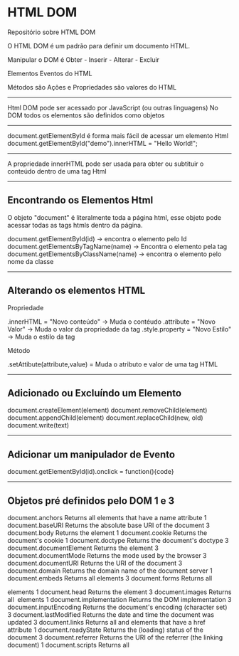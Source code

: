 # HTML DOM
Repositório sobre HTML DOM

O HTML DOM é um padrão para definir um documento HTML.

Manipular o DOM é Obter - Inserir - Alterar - Excluir 

Elementos
Eventos do HTML

Métodos são Ações e Propriedades são valores do HTML

----------------------------------------------------------------------

Html DOM pode ser acessado por JavaScript (ou outras linguagens)
No DOM todos os elementos são definidos como objetos

----------------------------------------------------------------------

document.getElementById é forma mais fácil de acessar um elemento Html
document.getElementById("demo").innerHTML = "Hello World!";

----------------------------------------------------------------------

A propriedade innerHTML pode ser usada para obter ou subtituir o conteúdo dentro
de uma tag Html

----------------------------------------------------------------------

## Encontrando os Elementos Html

O objeto "document" é literalmente toda a página html, esse objeto
pode acessar todas as tags htmls dentro da página.

document.getElementById(id) -> encontra o elemento pelo Id
document.getElementsByTagName(name) -> Encontra o elemento pela tag
document.getElementsByClassName(name) -> encontra o elemento pelo nome da classe

----------------------------------------------------------------------

## Alterando os elementos HTML

Propriedade

.innerHTML = "Novo conteúdo" -> Muda o contéudo
.attribute = "Novo Valor" -> Muda o valor da propriedade da tag
.style.property = "Novo Estilo" -> Muda o estilo da tag


Método

.setAttibute(attribute,value) = Muda o atributo e valor de uma tag HTML

----------------------------------------------------------------------
## Adicionado ou Excluíndo um Elemento

document.createElement(element)
document.removeChild(element)
document.appendChild(element)
document.replaceChild(new, old)
document.write(text)

----------------------------------------------------------------------
## Adicionar um manipulador de Evento

document.getElementById(id).onclick = function(){code}

----------------------------------------------------------------------

## Objetos pré definidos pelo DOM 1 e 3

document.anchors		        Returns all <a> elements that have a name attribute	1
document.baseURI		        Returns the absolute base URI of the document	3
document.body			        Returns the <body> element	1
document.cookie			        Returns the document's cookie	1
document.doctype		        Returns the document's doctype	3
document.documentElement	    Returns the <html> element	3
document.documentMode		    Returns the mode used by the browser	3
document.documentURI		    Returns the URI of the document	3
document.domain			        Returns the domain name of the document server	1
document.embeds			        Returns all <embed> elements	3
document.forms			        Returns all <form> elements	1
document.head			        Returns the <head> element	3
document.images			        Returns all <img> elements	1
document.implementation		    Returns the DOM implementation	3
document.inputEncoding		    Returns the document's encoding (character set)	3
document.lastModified		    Returns the date and time the document was updated	3
document.links			        Returns all <area> and <a> elements that have a href attribute	1
document.readyState		        Returns the (loading) status of the document	3
document.referrer		        Returns the URI of the referrer (the linking document)	1
document.scripts		        Returns all <script> elements	3
document.strictErrorChecking	Returns if error checking is enforced	3
document.title			        Returns the <title> element	1
document.URL			        Returns the complete URL of the document	1












































